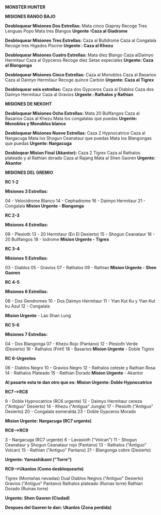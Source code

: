 **MONSTER HUNTER** 

**MISIONES RANGO BAJO**

**Desbloquear Misiones Dos Estrellas:**
Mata cinco Giaprey
Recoge Tres Lenguas Popo
Mata tres Blangos
**Urgente :Caza al Giadrome**

**Desbloquear Misiones Tres Estrellas:**
Caza al Bulldrome
Caza al Congalala
Recoge tres Higados Piscine
**Urgente : Caza al Khezu**

**Desbloquear Misiones Cuatro Estrellas:**
Mata diez Blango
Caza alDaimyo Hermitaur
Caza al Gypceros
Recoge diez Setas especiales
**Urgente: Caza al Blangonga**

**Desbloquear Misiones Cinco Estrellas:**
Caza al Monoblos
Caza al Basarios
Caza al Daimyo Hermitaur
Recoge quince Carbón
**Urgente: Caza al Tigrex**

**Desbloquear seis estrellas:**
Caza dos Gypceros
Caza al Diablos
Caza dos Daimyo Hermitaur
Caza al Gravios
**Urgente : Rathalos y Rathian**

**MISIONES DE NEKOHT**

**Desbloquear Misiones Ocho Estrellas:**
Mata 20 Bullfangos
Caza al Basarios
Caza al Khezu
Mata los congalalas que puedas
**Urgente: Monoblos y Monoblos blanco**

**Desbloquear Misiones Nueve Estrellas:**
Caza 2 Hypnocatrice
Caza al Nargacuga
Mata los Shogun Ceanataur que puedas
Mata los Blangongas que puedas
**Urgente: Nargacuga**

**Desbloqear Mision Final (Akantor):**
Caza 2 Tigrex
Caza al Rathalos plateado y al Rathian dorado
Caza al Rajang
Mata al Shen Gaoren
**Urgente: Akantor**

**MISIONES DEL GREMIO**

**RC 1-2**

**Misiones 3 Estrellas:**

04 - Velocidrome Blanco
14 - Cephadrome
16 - Daimyo Hermitaur
21 - Congalala
**Mision Urgente - Blangonga**


**RC 2-3**

**Misiones 4 Estrellas:**

09 - Plesioth
13 - 20 Hermitaur (En El Desierto)
15 - Shogun Ceanataur
16 - 20 Bullfangos
18 - Iodrome
**Mision Urgente - Tigrex**

**RC 3-4**

**Misiones 5 Estrellas:**

03 - Diablos
05 - Gravios
07 - Rathalos
09 - Rathian
**Mision Urgente - Shen Gaoren**

**RC 4-5**

**Misiones 6 Estrellas:**

08 - Dos Gendromes
10 - Dos Daimyo Hermitaur
11 - Yian Kut Ku y Yian Kut ku Azul
12 - Congalala

**Mision Urgente** - Lao Shan Lung

**RC 5-6**

**Misiones 7 Estrellas:**

04 - Dos Blangonga
07 - Khezu Rojo (Pantano)
12 - Plesioth Verde (Desierto)
16 - Rathalos (FnH)
18 - Basarios
**Mision Urgente** - Doble Tigrex

**RC 6-Urgentes**

06 - Diablos Negro
10 - Gravios Negro
12 - Rathalos celeste y Rathian Rosa
14 - Rathalos Plateado
15 - Rathian Dorado
**Mision Urgente** - Akantor

**Al pasarte esta te dan otro que es:**
**Mision Urgente: Doble Hypnocatrice**

**RC7-->RC8**

9 - Doble Hypnocatrice (RC6 urgente)
12 - Daimyo Hermitaur cereza ("Antiguo" Desierto)
14 - Khezu ("Antigua" Jungla)
17 - Plesioth ("Antiguo" Desierto)
20 - Congalala esmeralda
23 - Doble Gypceros Morado

**Mision Urgente: Nargacuga (RC7 urgente)**

**RC8-->RC9**

3 - Nargacuga (RC7 urgente)
6 - Lavasioth ("Volcan")
11 - Shogun Ceanataur y Shogun Ceanataur rojo (Pantano)
13 - Rathalos ("Antiguo" Volcan)
15 - Rathian ("Antiguo" Pantano)
21 - Blangonga cobre (Desierto)

**Urgente: Yamashikami ("Torre")**

**RC9-->Ukanlos (Como desbloquearlo)**

Tigrex (Montañas nevadas)
Dual Diablos Negros ("Antiguo" Desierto)
Gravios ("Antiguo" Pantano)
Rathalos plateado (Ruinas torre)
Rathian Dorado (Ruinas torre)

**Urgente: Shen Gaoren (Ciudad)**

**Despues del Gaoren te dan:**
**Ukanlos (Zona perdida)**
